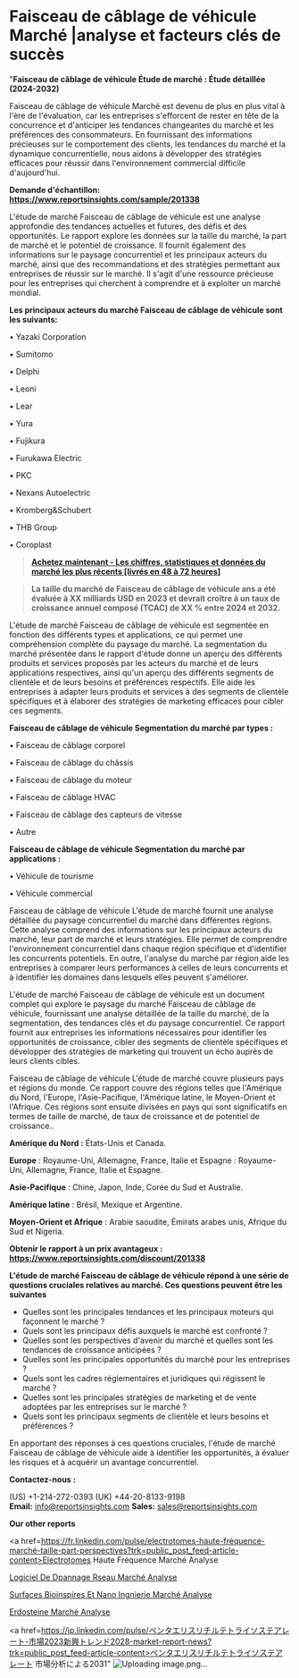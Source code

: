 # Faisceau de câblage de véhicule Marché |analyse et facteurs clés de succès

"<strong>Faisceau de câblage de véhicule Étude de marché : Étude détaillée (2024-2032)</strong>

Faisceau de câblage de véhicule Marché est devenu de plus en plus vital à l'ère de l'évaluation, car les entreprises s'efforcent de rester en tête de la concurrence et d'anticiper les tendances changeantes du marché et les préférences des consommateurs. En fournissant des informations précieuses sur le comportement des clients, les tendances du marché et la dynamique concurrentielle, nous aidons à développer des stratégies efficaces pour réussir dans l'environnement commercial difficile d'aujourd'hui.

<strong>Demande d'échantillon: <a href=https://www.reportsinsights.com/sample/201338>https://www.reportsinsights.com/sample/201338</a></strong>

L'étude de marché Faisceau de câblage de véhicule est une analyse approfondie des tendances actuelles et futures, des défis et des opportunités. Le rapport explore les données sur la taille du marché, la part de marché et le potentiel de croissance. Il fournit également des informations sur le paysage concurrentiel et les principaux acteurs du marché, ainsi que des recommandations et des stratégies permettant aux entreprises de réussir sur le marché. Il s'agit d'une ressource précieuse pour les entreprises qui cherchent à comprendre et à exploiter un marché mondial.

<strong>Les principaux acteurs du marché Faisceau de câblage de véhicule sont les suivants:</strong>

• Yazaki Corporation

• Sumitomo

• Delphi

• Leoni

• Lear

• Yura

• Fujikura

• Furukawa Electric

• PKC

• Nexans Autoelectric

• Kromberg&Schubert

• THB Group

• Coroplast
<blockquote><a href=https://www.reportsinsights.com/buynow/201338><span style=text-decoration: underline;><strong>Achetez maintenant - Les chiffres, statistiques et données du marché les plus récents [livrés en 48 à 72 heures]</strong></span></a></blockquote>
<blockquote><span style=text-decoration: underline;><strong>La taille du marché de Faisceau de câblage de véhicule ans a été évaluée à XX milliards USD en 2023 et devrait croître à un taux de croissance annuel composé (TCAC) de XX % entre 2024 et 2032.</strong></span></blockquote>
L'étude de marché Faisceau de câblage de véhicule est segmentée en fonction des différents types et applications, ce qui permet une compréhension complète du paysage du marché. La segmentation du marché présentée dans le rapport d'étude donne un aperçu des différents produits et services proposés par les acteurs du marché et de leurs applications respectives, ainsi qu'un aperçu des différents segments de clientèle et de leurs besoins et préférences respectifs. Elle aide les entreprises à adapter leurs produits et services à des segments de clientèle spécifiques et à élaborer des stratégies de marketing efficaces pour cibler ces segments.

<strong>Faisceau de câblage de véhicule Segmentation du marché par types :</strong>

• Faisceau de câblage corporel

• Faisceau de câblage du châssis

• Faisceau de câblage du moteur

• Faisceau de câblage HVAC

• Faisceau de câblage des capteurs de vitesse

• Autre

<strong>Faisceau de câblage de véhicule Segmentation du marché par applications :</strong>

• Véhicule de tourisme

• Véhicule commercial

Faisceau de câblage de véhicule L'étude de marché fournit une analyse détaillée du paysage concurrentiel du marché dans différentes régions. Cette analyse comprend des informations sur les principaux acteurs du marché, leur part de marché et leurs stratégies. Elle permet de comprendre l'environnement concurrentiel dans chaque région spécifique et d'identifier les concurrents potentiels. En outre, l'analyse du marché par région aide les entreprises à comparer leurs performances à celles de leurs concurrents et à identifier les domaines dans lesquels elles peuvent s'améliorer.

L'étude de marché Faisceau de câblage de véhicule est un document complet qui explore le paysage du marché Faisceau de câblage de véhicule, fournissant une analyse détaillée de la taille du marché, de la segmentation, des tendances clés et du paysage concurrentiel. Ce rapport fournit aux entreprises les informations nécessaires pour identifier les opportunités de croissance, cibler des segments de clientèle spécifiques et développer des stratégies de marketing qui trouvent un écho auprès de leurs clients cibles.

Faisceau de câblage de véhicule L'étude de marché couvre plusieurs pays et régions du monde. Ce rapport couvre des régions telles que l'Amérique du Nord, l'Europe, l'Asie-Pacifique, l'Amérique latine, le Moyen-Orient et l'Afrique. Ces régions sont ensuite divisées en pays qui sont significatifs en termes de taille de marché, de taux de croissance et de potentiel de croissance..

<strong>Amérique du Nord :</strong> États-Unis et Canada.

<strong>Europe</strong> : Royaume-Uni, Allemagne, France, Italie et Espagne : Royaume-Uni, Allemagne, France, Italie et Espagne.

<strong>Asie-Pacifique</strong> : Chine, Japon, Inde, Corée du Sud et Australie.

<strong>Amérique latine</strong> : Brésil, Mexique et Argentine.

<strong>Moyen-Orient et Afrique</strong> : Arabie saoudite, Émirats arabes unis, Afrique du Sud et Nigeria.

<strong>Obtenir le rapport à un prix avantageux : <a href=https://www.reportsinsights.com/discount/201338>https://www.reportsinsights.com/discount/201338</a></strong>

<strong>L'étude de marché Faisceau de câblage de véhicule répond à une série de questions cruciales relatives au marché. Ces questions peuvent être les suivantes</strong>
<ul>
  <li>Quelles sont les principales tendances et les principaux moteurs qui façonnent le marché ?</li>
  <li>Quels sont les principaux défis auxquels le marché est confronté ?</li>
  <li>Quelles sont les perspectives d'avenir du marché et quelles sont les tendances de croissance anticipées ?</li>
  <li>Quelles sont les principales opportunités du marché pour les entreprises ?</li>
  <li>Quels sont les cadres réglementaires et juridiques qui régissent le marché ?</li>
  <li>Quelles sont les principales stratégies de marketing et de vente adoptées par les entreprises sur le marché ?</li>
  <li>Quels sont les principaux segments de clientèle et leurs besoins et préférences ?</li>
</ul>
En apportant des réponses à ces questions cruciales, l'étude de marché Faisceau de câblage de véhicule aide à identifier les opportunités, à évaluer les risques et à acquérir un avantage concurrentiel.

<strong>Contactez-nous :</strong>

(US) +1-214-272-0393
(UK) +44-20-8133-9198
<strong>Email:</strong> <a>info@reportsinsights.com</a>
<strong>Sales:</strong> <a>sales@reportsinsights.com</a>

<strong>Our other reports</strong>

<a href=https://fr.linkedin.com/pulse/electrotomes-haute-fréquence-marché-taille-part-perspectives?trk=public_post_feed-article-content>Electrotomes Haute Fréquence Marché Analyse</a>

<a href=https://www.linkedin.com/pulse/logiciel-de-d%C3%A9pannage-r%C3%A9seau-march%C3%A9-informations-3fshe/>Logiciel De Dpannage Rseau Marché Analyse</a>

<a href=https://www.linkedin.com/pulse/surfaces-bioinspir%C3%A9es-et-nano-ing%C3%A9nierie-march%C3%A9-4p1bf/>Surfaces Bioinspires Et Nano Ingnierie Marché Analyse</a>

<a href=https://www.linkedin.com/pulse/erdosteine-march%C3%A9-impact-cumul%C3%A9-2024-et-sc%C3%A9nario-bnzmf/>Erdosteine Marché Analyse</a>

<a href=https://jp.linkedin.com/pulse/ペンタエリスリチルテトライソステアレート-市場2023新興トレンド2028-market-report-news?trk=public_post_feed-article-content>ペンタエリスリチルテトライソステアレート 市場分析による2031</a>"
![Uploading image.png…]()
